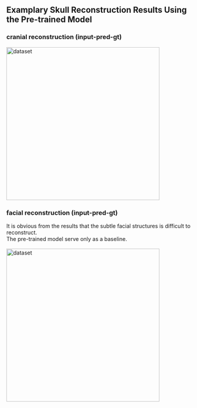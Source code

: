 ## Examplary Skull Reconstruction Results Using the Pre-trained Model

### cranial reconstruction (input-pred-gt)

<img src="https://github.com/Jianningli/research-contributions/blob/master/SkullRec/figs/cranial_rec.png" alt="dataset" width="400"/>

### facial reconstruction (input-pred-gt)

It is obvious from the results that the subtle facial structures is difficult to reconstruct. <br>
The pre-trained model serve only as a baseline. <br>
 <br>
<img src="https://github.com/Jianningli/research-contributions/blob/master/SkullRec/figs/facial_rec.png" alt="dataset" width="400"/>
